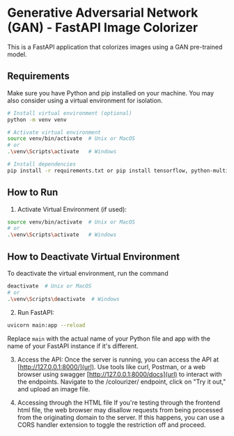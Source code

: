 # Generative Adversarial Network (GAN) - FastAPI Image Colorizer

This is a FastAPI application that colorizes images using a GAN pre-trained model.

## Requirements

Make sure you have Python and pip installed on your machine. You may also consider using a virtual environment for isolation.

```bash
# Install virtual environment (optional)
python -m venv venv

# Activate virtual environment
source venv/bin/activate  # Unix or MacOS
# or
.\venv\Scripts\activate   # Windows

# Install dependencies
pip install -r requirements.txt or pip install tensorflow, python-multipart, pillow, and fastapi.
```

## How to Run
1. Activate Virtual Environment (if used):
```bash
source venv/bin/activate  # Unix or MacOS
# or
.\venv\Scripts\activate   # Windows
```
## How to Deactivate Virtual Environment
To deactivate the virtual environment, run the command
```bash
deactivate  # Unix or MacOS
# or
.\venv\Scripts\deactivate  # Windows
```

2. Run FastAPI:
```bash
uvicorn main:app --reload
```
Replace `main` with the actual name of your Python file and app with the name of your FastAPI instance if it's different. 

3. Access the API:
Once the server is running, you can access the API at [http://127.0.0.1:8000/](url). Use tools like curl, Postman, or a web browser using swagger [http://127.0.0.1:8000/docs](url)  to interact with the endpoints. Navigate to the /colourizer/ endpoint, click on "Try it out," and upload an image file.

4. Accessing through the HTML file
If you're testing through the frontend html file, the web browser may disallow requests from being processed from the originating domain to the server. If this happens, you can use a CORS handler extension to toggle the restriction off and proceed.


